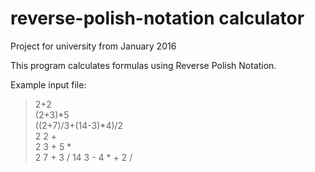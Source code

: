 # reverse-polish-notation calculator
Project for university from January 2016

This program calculates formulas using Reverse Polish Notation.  

Example input file:
>2+2  
>(2+3)*5  
>((2+7)/3+(14-3)*4)/2  
>2 2 +  
>2 3 + 5 *  
>2 7 + 3 / 14 3 - 4 * + 2 /